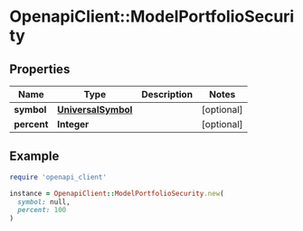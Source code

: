 # OpenapiClient::ModelPortfolioSecurity

## Properties

| Name | Type | Description | Notes |
| ---- | ---- | ----------- | ----- |
| **symbol** | [**UniversalSymbol**](UniversalSymbol.md) |  | [optional] |
| **percent** | **Integer** |  | [optional] |

## Example

```ruby
require 'openapi_client'

instance = OpenapiClient::ModelPortfolioSecurity.new(
  symbol: null,
  percent: 100
)
```

